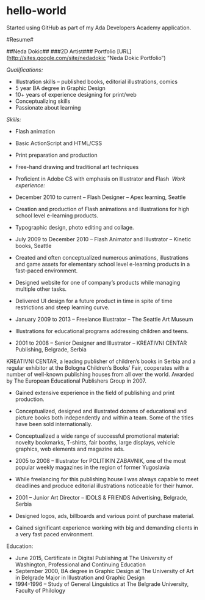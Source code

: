 # hello-world
Started using GitHub as part of my Ada Developers Academy application.

#Resume#

##Neda Dokic##
###2D Artist###
Portfolio [URL](http://sites.google.com/site/nedadokic “Neda Dokic Portfolio”)

_Qualifications:_

* Illustration skills – published books, editorial illustrations, comics
* 5 year BA degree in Graphic Design
* 10+ years of experience designing for print/web
* Conceptualizing skills
* Passionate about learning

*Skills:*

* Flash animation
* Basic ActionScript and HTML/CSS
* Print preparation and production
* Free-hand drawing and traditional art techniques
* Proficient in Adobe CS with emphasis on Illustrator and Flash
 *Work experience:*

* December 2010 to current – Flash Designer – Apex learning, Seattle

* Creation and production of Flash animations and illustrations for high school level e-learning products.
* Typographic design, photo editing and collage.


* July 2009 to December 2010 – Flash Animator and Illustrator – Kinetic books, Seattle

* Created and often conceptualized numerous animations, illustrations and game assets for elementary school level e-learning products in a fast-paced environment.
* Designed website for one of company’s products while managing multiple other tasks.
* Delivered UI design for a future product in time in spite of time restrictions and steep learning curve.

* January 2009 to 2013 – Freelance Illustrator – The Seattle Art Museum

* Illustrations for educational programs addressing children and teens.

* 2001 to 2008 – Senior Designer and Illustrator – KREATIVNI CENTAR Publishing, Belgrade, Serbia

KREATIVNI CENTAR, a leading publisher of children’s books in Serbia and a regular exhibitor at the Bologna Children’s Books’ Fair, cooperates with a number of well-known publishing houses from all over the world. Awarded by The European Educational Publishers Group in 2007.

* Gained extensive experience in the field of publishing and print production.
* Conceptualized, designed and illustrated dozens of educational and picture books both independently and within a team. Some of the titles have been sold internationally.
* Conceptualized a wide range of successful promotional material: novelty bookmarks, T-shirts, fair booths, large displays, vehicle graphics, web elements and magazine ads.

* 2005 to 2008 – Illustrator for POLITIKIN ZABAVNIK, one of the most popular weekly magazines in the region of former Yugoslavia

* While freelancing for this publishing house I was always capable to meet deadlines and produce editorial illustrations noticeable for their humor.

* 2001 – Junior Art Director – IDOLS & FRIENDS Advertising, Belgrade, Serbia

* Designed logos, ads, billboards and various point of purchase material.
* Gained significant experience working with big and demanding clients in a very fast paced environment.

Education:

* June 2015, Certificate in Digital Publishing at The University of Washington, Professional and Continuing Education
* September 2000, BA degree in Graphic Design at The University of Art in Belgrade Major in Illustration and Graphic Design
* 1994-1996 – Study of General Linguistics at The Belgrade University, Faculty of Philology
